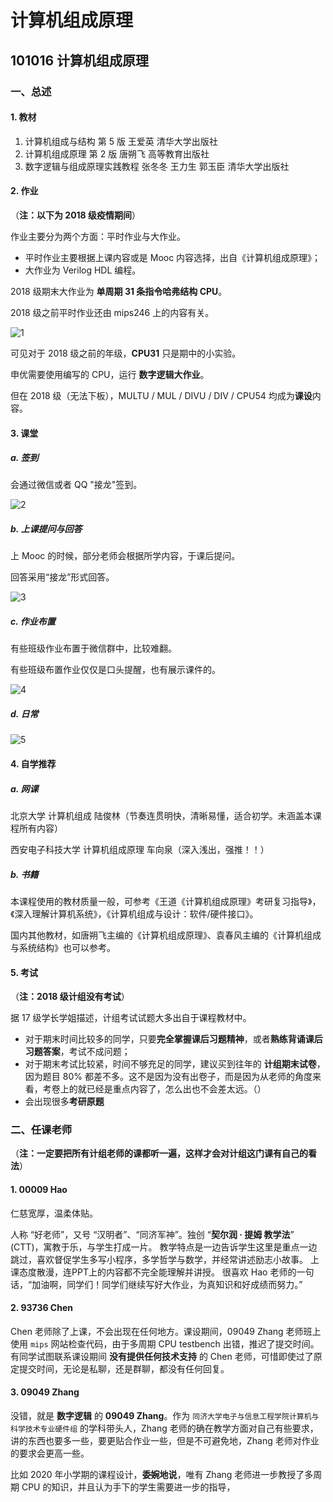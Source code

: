 # 计算机组成原理

## 101016 计算机组成原理

### 一、总述

#### 1. 教材

1. 计算机组成与结构 第 5 版 王爱英 清华大学出版社
2. 计算机组成原理 第 2 版 唐朔飞 高等教育出版社
3. 数字逻辑与组成原理实践教程 张冬冬 王力生 郭玉臣 清华大学出版社

#### 2. 作业

（**注：以下为 2018 级疫情期间**）

作业主要分为两个方面：平时作业与大作业。

* 平时作业主要根据上课内容或是 Mooc 内容选择，出自《计算机组成原理》；
* 大作业为 Verilog HDL 编程。

2018 级期末大作业为 **单周期 31 条指令哈弗结构 CPU**。

2018 级之前平时作业还由 mips246 上的内容有关。

![1](https://github.com/TJ-CSCCG/TJCS-Images/raw/TJCS-Course/101016_计算机组成原理/img/1.png)

可见对于 2018 级之前的年级，**CPU31** 只是期中的小实验。

申优需要使用编写的 CPU，运行 **数字逻辑大作业**。

但在 2018 级（无法下板），MULTU / MUL / DIVU / DIV / CPU54 均成为**课设**内容。

#### 3. 课堂

##### a. 签到

会通过微信或者 QQ "接龙"签到。

![2](https://github.com/TJ-CSCCG/TJCS-Images/raw/TJCS-Course/101016_计算机组成原理/img/2.png)

##### b. 上课提问与回答

上 Mooc 的时候，部分老师会根据所学内容，于课后提问。

回答采用“接龙”形式回答。

![3](https://github.com/TJ-CSCCG/TJCS-Images/raw/TJCS-Course/101016_计算机组成原理/img/3.png)

##### c. 作业布置

有些班级作业布置于微信群中，比较难翻。

有些班级布置作业仅仅是口头提醒，也有展示课件的。

![4](https://github.com/TJ-CSCCG/TJCS-Images/raw/TJCS-Course/101016_计算机组成原理/img/4.png)

##### d. 日常

![5](https://github.com/TJ-CSCCG/TJCS-Images/raw/TJCS-Course/101016_计算机组成原理/img/5.png)

#### 4. 自学推荐

##### a. 网课

北京大学 计算机组成 陆俊林（节奏连贯明快，清晰易懂，适合初学。未涵盖本课程所有内容）

西安电子科技大学 计算机组成原理 车向泉（深入浅出，强推！！）

##### b. 书籍

本课程使用的教材质量一般，可参考《王道《计算机组成原理》考研复习指导》，《深入理解计算机系统》，《计算机组成与设计：软件/硬件接口》。

国内其他教材，如唐朔飞主编的《计算机组成原理》、袁春风主编的《计算机组成与系统结构》也可以参考。

#### 5. 考试

（**注：2018 级计组没有考试**）

据 17 级学长学姐描述，计组考试试题大多出自于课程教材中。

* 对于期末时间比较多的同学，只要**完全掌握课后习题精神**，或者**熟练背诵课后习题答案**，考试不成问题；
* 对于期末考试比较紧，时间不够充足的同学，建议买到往年的 **计组期末试卷**，因为题目 80% 都差不多。这不是因为没有出卷子，而是因为从老师的角度来看，考卷上的就已经是重点内容了，怎么出也不会差太远。（）
* 会出现很多**考研原题**

### 二、任课老师

（**注：一定要把所有计组老师的课都听一遍，这样才会对计组这门课有自己的看法**）

#### 1. 00009 Hao

仁慈宽厚，温柔体贴。

人称 “好老师”，又号 “汉明者”、“同济军神”。独创 “**契尔润 · 提姆 教学法**” (CTT)，寓教于乐，与学生打成一片。
教学特点是一边告诉学生这里是重点一边跳过，喜欢督促学生多写小程序，多学哲学与数学，并经常讲述励志小故事。
上课态度散漫，连PPT上的内容都不完全能理解并讲授。
很喜欢 Hao 老师的一句话，“加油啊，同学们！同学们继续写好大作业，为真知识和好成绩而努力。”

#### 2. 93736 Chen

Chen 老师除了上课，不会出现在任何地方。课设期间，09049 Zhang 老师班上使用 `mips` 网站检查代码，由于多周期 CPU testbench 出错，推迟了提交时间。
有同学试图联系课设期间 **没有提供任何技术支持** 的 Chen 老师，可惜即使过了原定提交时间，无论是私聊，还是群聊，都没有任何回复。

#### 3. 09049 Zhang

没错，就是 **数字逻辑** 的 **09049 Zhang**。作为 `同济大学电子与信息工程学院计算机与科学技术专业硬件组` 的学科带头人，Zhang 老师的确在教学方面对自己有些要求，讲的东西也要多一些，要更贴合作业一些，但是不可避免地，Zhang 老师对作业的要求会更高一些。

比如 2020 年小学期的课程设计，**委婉地说**，唯有 Zhang 老师进一步教授了多周期 CPU 的知识，并且认为手下的学生需要进一步的指导，
